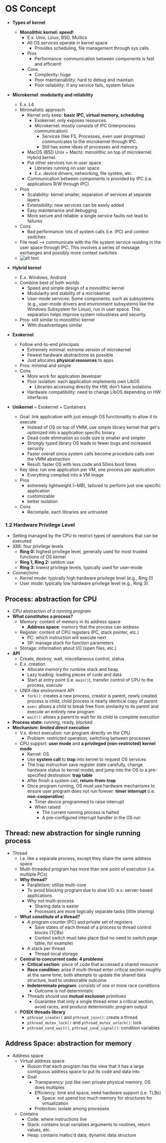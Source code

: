 # OS Concept 

- **Types of kernel**
    - **Monolithic kernel: speed!**
        - E.x. Unix, Linux, BSD, Multics
        - All OS services operate in kernel space
            - Provides scheduling, file management through sys calls
        - Pros
            - Performance: communication between components is fast and efficient!
        - Cons
            - Complexity: huge
            - Poor maintainability: hard to debug and maintain
            - Poor reliability: if any service fails, system failure

- **Microkernel**: **modularity and reliability**
    - E.x. L4
    - Minimalistic approach
        - Kernel only keep: **basic IPC, virtual memory, scheduling**
          - Exokernel: only exposes resources.
          - Microkernel: mostly consists of IPC (Interprocess communication)
            - Services (like FS, Processes, even user progrmas) communicates to the microkernel through IPC.
            - Still has some ideas of processes and memory. 
        - MacOS (BSD Unix + Mach): monolithic on top of microkernel. Hybrid kernel. 
        - Put other services run in user space
            - Libraries running on user space
            - E.x. device drivers, networking, file system, etc.
        - Communication between components is provided by IPC (i.e. applications R/W through IPC)
    - Pros
        - Scalability: kernel smaller, separation of services at separate layers
        - Extensibility: new services can be easily added
        - Easy maintenance and debugging
        - More secure and reliable: a single service faults not lead to failures
    - Cons
        - Bad performance: lots of system calls (i.e. IPC) and context switches
    - File read —> communicate with the file system service residing in the user space through IPC. This involves a series of message exchanges and possibly more context switches
    - ![alt text](images/61-os-abstraction/comparison.png)

- **Hybrid kernel**
    - E.x. Windows, Android
    - Combine best of both worlds
        - Speed and simple design of a monolithic kernel
        - Modularity and stability of a microkernel
        - User-mode services: Some components, such as  subsystems (e.g., user-mode drivers and environment subsystems like the Windows Subsystem for Linux), run in user space. This separation helps improve system robustness and security.
    - Pros: still similar to monolithic kernel
        - With disadvantages similar

- **Exokernel**
    - Follow end-to-end principals
        - Extremely minimal: extreme version of microkernel
        - Fewest hardware abstractions as possible
        - Just allocates **physical resources** to apps
    - Pros: minimal and simple
    - Cons
        - More work for application developer
        - Poor isolation: each application implements own LibOS
            - Libraries accessing directly the HW, don’t have isolations
        - Hardware compatibility: need to change LibOS depending on HW interfaces

- **Unikernel** = Exokernel + Containers
    - Goal: link application with just enough OS functionality to allow it to execute
        * Instead of OS on top of VMM, use simple library kernel that get's optimized into a application specific binary
        * Dead code elimination so code size is smaller and simpler
        * Strongly typed library OS leads to fewer bugs and increased security
        * Faster overall since system calls become procedure calls over the VMM abstraction
        * Result: faster OS with less code and 50ms boot times
    - Key idea: run one application per VM, one process per application
        - Everything compiled into a VM image
    - Pros
        - extremely lightweight (~MB), tailored to perform just one specific application
        - customizable
        - better isolation
    - Cons
        - Recompile, each libraries are untrusted

### 1.2 Hardware Privilege Level

- Setting managed by the CPU to restrict types of operations that can be executed
- X86: four privilege levels
    - **Ring 0:** highest privilege level, generally used for most trusted functions of OS kernel
    - **Ring 1, Ring 2:** seldom use
    - **Ring 3:** lowest privilege levels, typically used for user-mode
- Connections
    - Kernel mode: typically high hardware privilege level (e.g., Ring 0)
    - User mode: typically low hardware privilege level (e.g., Ring 3).
  
## Process: abstraction for CPU

- CPU abstraction of *a running program*
- **What constitutes a process?**
    - Memory: content of memory in its address space
        - **Address space**: memory that the process can address
    - Register: content of CPU registers (PC, stack pointer, etc.)
        - PC: which instruction will execute next
        - SP: manage stack for function parameters
    - Storage: information about I/O (open files, etc.)
- **API**
    - Create, destroy, wait, miscellaneous control, status
    - E.x. creation
        - Allocate memory for runtime stack and heap
        - Lazy loading: loading pieces of code and data
        - Start at entry point (i.e. `main()`), transfer control of CPU to the process, execute
    - UNIX-like environment API
        - `fork()`: creates a new process, creator is parent, newly created process is child, child process is nearly identical copy of parent
        - `exec`: allows a child to break free from similarity to its parent and execute an entirely new program
        - `wait()`: allows a parent to wait for its child to complete execution
- **Process state:** running, ready, blocked
- **Mechanism:** ***limited direct execution***
    - V.s. direct execution: run program directly on the CPU
        - Problem: restricted operation, switching between processes
    - CPU support: **user mode** and **a privileged (non-restricted) kernel mode**
        - Kernel: OS
        - Use **system call** to **trap** into kernel to request OS services
        - The trap instruction save register state carefully, change hardware status to kernel model, and jump into the OS to a pre-specified destination: **trap table**
        - After finish a system call, **return-from-trap**
        - Once program running, OS must use hardware mechanisms to ensure user program does not run forever: **timer interrupt** (i.e. **non-cooperative**)
            - Timer device programmed to raise interrupt
            - When raised
                - The current running process is halted
                - A pre-configured interrupt handler in the OS run

## Thread: new abstraction for single running process

- Thread
    - I.e. like a separate process, except they share the same address space
    - Multi-threaded program has more than one point of execution (i.e. multiple PCs)
    - **Why thread?**
        - Parallelism: utilize multi-core
        - To avoid blocking program due to slow I/O: e.x. server-based applications
        - Why not multi-process
            - Sharing data is easier
            - Processes are more logically separate tasks (little sharing)
    - **What constitute of a thread?**
        - A program counter (PC) and private set of registers
            - Save states of each thread of a process to thread control blocks (TCBs)
            - Context switch must take place (but no need to switch page table, for example)
        - A stack per thread
            - Thread-local storage
    - **Central to concurrent code: 4 problems**
        - **Critical section**: piece of code that accessed a shared resource
        - **Race condition**: arise if multi-thread enter critical section roughly at the same time; both attempts to update the shared data structure, lead to undesirable outcome
        - **Indeterminate program**: consists of one or more race conditions
            - Outcome is not deterministic
        - Threads should use **mutual exclusion** primitives
            - Guarantee that only a single thread enter a critical section, avoid races, and produce deterministic program output
    - **POSIX threads library**
        - `pthread_create()` and `pthread_join()`: create a thread
        - `pthread_mutex_lock()` and `pthread_mutex_unlock()`: lock
        - `pthread_cond_wait()`, `pthread_cond_signal()`: condition variables
    

## Address Space: abstraction for memory

- Address space
    - Virtual address space
        - Illusion that each program has the view that it has a large contiguous address space to put its code and data into
        - Goal
            - Transparency: just like own private physical memory, OS does multiplex
            - Efficiency: time and space, need hardware support (i.e. TLBs)
                - Space: not spend too much memory for structures for virtualization
            - Protection: isolate among processes
    - Contains
        - Code: where instructions live
        - Stack: contains local variables arguments to routines, return values, etc.
        - Heap: contains malloc’d data, dynamic data structure
